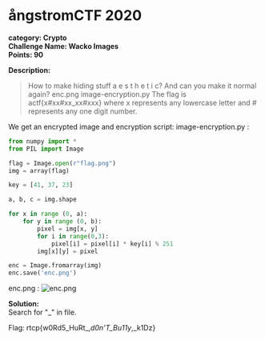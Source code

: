 # ångstromCTF 2020 <br/>
**category: Crypto** <br/>
**Challenge Name: Wacko Images** <br/>
**Points: 90** <br/>

**Description:** <br/>
> How to make hiding stuff a e s t h e t i c? And can you make it normal again? enc.png image-encryption.py
> The flag is actf{x#xx#xx_xx#xxx} where x represents any lowercase letter and # represents any one digit number.

We get an encrypted image and encryption script:
image-encryption.py :
```python
from numpy import *
from PIL import Image

flag = Image.open(r"flag.png")
img = array(flag)

key = [41, 37, 23]

a, b, c = img.shape

for x in range (0, a):
    for y in range (0, b):
        pixel = img[x, y]
        for i in range(0,3):
            pixel[i] = pixel[i] * key[i] % 251
        img[x][y] = pixel

enc = Image.fromarray(img)
enc.save('enc.png')
```
enc.png :
![enc.png](https://github.com/razicert/ctf-writeups/blob/master/2020/%C3%A5ngstromCTF%202020/Wacko%20Images/enc.png)

**Solution:** <br/>
Search for "_" in file.

Flag: rtcp{w0Rd5_HuRt_,_d0n'T_Bu11y_,_k1Dz}
